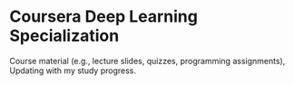 # Coursera Deep Learning Specialization

Course material (e.g., lecture slides, quizzes, programming assignments), Updating with my study progress.
